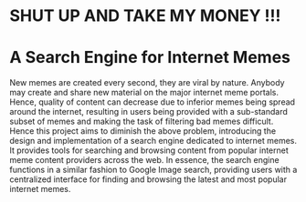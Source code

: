# SHUT UP AND TAKE MY MONEY !!!
# A Search Engine for Internet Memes

New memes are created every second, they are viral by nature. Anybody may create and share new material on the major internet meme portals. Hence, quality of content can decrease due to inferior memes being spread around the internet, resulting in users being provided with a sub-standard subset of memes and making the task of filtering bad memes difficult.
Hence this project aims to diminish the above problem, introducing the design and implementation of a search engine dedicated to internet memes. It provides tools for searching and browsing content from popular internet meme content providers across the web. In essence, the search engine functions in a similar fashion to Google Image search, providing users with a centralized interface for finding and browsing the latest and most popular internet memes.
